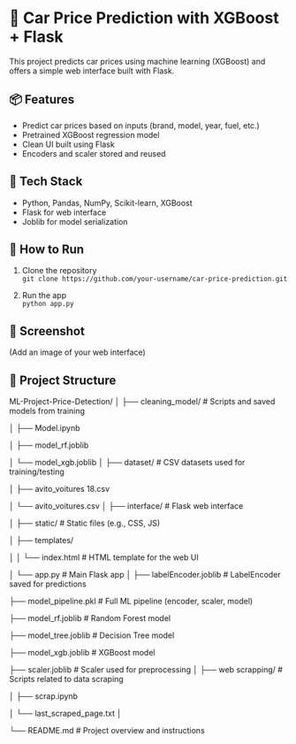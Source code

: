 # 🚗 Car Price Prediction with XGBoost + Flask

This project predicts car prices using machine learning (XGBoost) and offers a simple web interface built with Flask.

## 📦 Features

- Predict car prices based on inputs (brand, model, year, fuel, etc.)
- Pretrained XGBoost regression model
- Clean UI built using Flask
- Encoders and scaler stored and reused

## 🧠 Tech Stack

- Python, Pandas, NumPy, Scikit-learn, XGBoost
- Flask for web interface
- Joblib for model serialization

## 🏁 How to Run

1. Clone the repository  
   `git clone https://github.com/your-username/car-price-prediction.git`

2. Run the app  
   `python app.py`

## 📸 Screenshot

(Add an image of your web interface)

## 📁 Project Structure

ML-Project-Price-Detection/
│
├── cleaning_model/ # Scripts and saved models from training

│ ├── Model.ipynb

│ ├── model_rf.joblib

│ └── model_xgb.joblib
│
├── dataset/ # CSV datasets used for training/testing

│ ├── avito_voitures 18.csv

│ └── avito_voitures.csv
│
├── interface/ # Flask web interface

│ ├── static/ # Static files (e.g., CSS, JS)

│ ├── templates/

│ │ └── index.html # HTML template for the web UI

│ └── app.py # Main Flask app
│
├── labelEncoder.joblib # LabelEncoder saved for predictions

├── model_pipeline.pkl # Full ML pipeline (encoder, scaler, model)

├── model_rf.joblib # Random Forest model

├── model_tree.joblib # Decision Tree model

├── model_xgb.joblib # XGBoost model

├── scaler.joblib # Scaler used for preprocessing
│
├── web scrapping/ # Scripts related to data scraping

│ ├── scrap.ipynb

│ └── last_scraped_page.txt
│

└── README.md # Project overview and instructions




